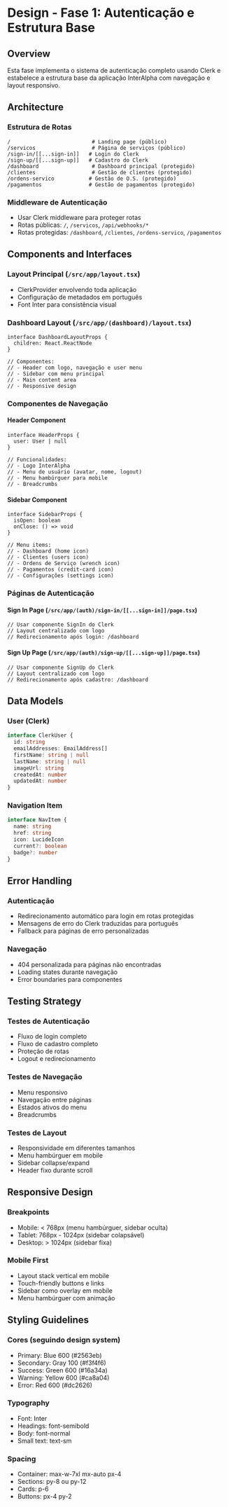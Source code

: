 # Design - Fase 1: Autenticação e Estrutura Base

## Overview

Esta fase implementa o sistema de autenticação completo usando Clerk e estabelece a estrutura base da aplicação InterAlpha com navegação e layout responsivo.

## Architecture

### Estrutura de Rotas
```
/                          # Landing page (público)
/servicos                  # Página de serviços (público)
/sign-in/[[...sign-in]]   # Login do Clerk
/sign-up/[[...sign-up]]   # Cadastro do Clerk
/dashboard                 # Dashboard principal (protegido)
/clientes                  # Gestão de clientes (protegido)
/ordens-servico           # Gestão de O.S. (protegido)
/pagamentos               # Gestão de pagamentos (protegido)
```

### Middleware de Autenticação
- Usar Clerk middleware para proteger rotas
- Rotas públicas: `/`, `/servicos`, `/api/webhooks/*`
- Rotas protegidas: `/dashboard`, `/clientes`, `/ordens-servico`, `/pagamentos`

## Components and Interfaces

### Layout Principal (`/src/app/layout.tsx`)
- ClerkProvider envolvendo toda aplicação
- Configuração de metadados em português
- Font Inter para consistência visual

### Dashboard Layout (`/src/app/(dashboard)/layout.tsx`)
```tsx
interface DashboardLayoutProps {
  children: React.ReactNode
}

// Componentes:
// - Header com logo, navegação e user menu
// - Sidebar com menu principal
// - Main content area
// - Responsive design
```

### Componentes de Navegação

#### Header Component
```tsx
interface HeaderProps {
  user: User | null
}

// Funcionalidades:
// - Logo InterAlpha
// - Menu de usuário (avatar, nome, logout)
// - Menu hambúrguer para mobile
// - Breadcrumbs
```

#### Sidebar Component
```tsx
interface SidebarProps {
  isOpen: boolean
  onClose: () => void
}

// Menu items:
// - Dashboard (home icon)
// - Clientes (users icon)
// - Ordens de Serviço (wrench icon)
// - Pagamentos (credit-card icon)
// - Configurações (settings icon)
```

### Páginas de Autenticação

#### Sign In Page (`/src/app/(auth)/sign-in/[[...sign-in]]/page.tsx`)
```tsx
// Usar componente SignIn do Clerk
// Layout centralizado com logo
// Redirecionamento após login: /dashboard
```

#### Sign Up Page (`/src/app/(auth)/sign-up/[[...sign-up]]/page.tsx`)
```tsx
// Usar componente SignUp do Clerk  
// Layout centralizado com logo
// Redirecionamento após cadastro: /dashboard
```

## Data Models

### User (Clerk)
```typescript
interface ClerkUser {
  id: string
  emailAddresses: EmailAddress[]
  firstName: string | null
  lastName: string | null
  imageUrl: string
  createdAt: number
  updatedAt: number
}
```

### Navigation Item
```typescript
interface NavItem {
  name: string
  href: string
  icon: LucideIcon
  current?: boolean
  badge?: number
}
```

## Error Handling

### Autenticação
- Redirecionamento automático para login em rotas protegidas
- Mensagens de erro do Clerk traduzidas para português
- Fallback para páginas de erro personalizadas

### Navegação
- 404 personalizada para páginas não encontradas
- Loading states durante navegação
- Error boundaries para componentes

## Testing Strategy

### Testes de Autenticação
- Fluxo de login completo
- Fluxo de cadastro completo
- Proteção de rotas
- Logout e redirecionamento

### Testes de Navegação
- Menu responsivo
- Navegação entre páginas
- Estados ativos do menu
- Breadcrumbs

### Testes de Layout
- Responsividade em diferentes tamanhos
- Menu hambúrguer em mobile
- Sidebar collapse/expand
- Header fixo durante scroll

## Responsive Design

### Breakpoints
- Mobile: < 768px (menu hambúrguer, sidebar oculta)
- Tablet: 768px - 1024px (sidebar colapsável)
- Desktop: > 1024px (sidebar fixa)

### Mobile First
- Layout stack vertical em mobile
- Touch-friendly buttons e links
- Sidebar como overlay em mobile
- Menu hambúrguer com animação

## Styling Guidelines

### Cores (seguindo design system)
- Primary: Blue 600 (#2563eb)
- Secondary: Gray 100 (#f3f4f6)
- Success: Green 600 (#16a34a)
- Warning: Yellow 600 (#ca8a04)
- Error: Red 600 (#dc2626)

### Typography
- Font: Inter
- Headings: font-semibold
- Body: font-normal
- Small text: text-sm

### Spacing
- Container: max-w-7xl mx-auto px-4
- Sections: py-8 ou py-12
- Cards: p-6
- Buttons: px-4 py-2
